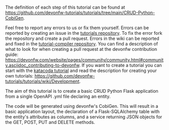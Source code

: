 


The definition of each step of this tutorial can be found at https://github.com/devonfw-tutorials/tutorials/tree/main/CRUD-Python-CobiGen. 

Feel free to report any errors to us or fix them yourself. Errors can be reported by creating an issue in the [tutorials repository](https://github.com/devonfw-tutorials/tutorials/issues). To fix the error fork the repository and create a pull request. Errors in the wiki can be reported and fixed in the [tutorial-compiler repository](https://github.com/devonfw-tutorials/tutorial-compiler).
You can find a description of what to look for when creating a pull request at the devonfw contribution guide: https://devonfw.com/website/pages/community/community.html#community.asciidoc_contributing-to-devonfw. If you want to create a tutorial you can start with the [katacoda tutorial](https://katacoda.com/devonfw/scenarios/create-your-own-tutorial) and read the description for creating your own tutorials: https://github.com/devonfw-tutorials/tutorials/wiki/Development.

The aim of this tutorial is to create a basic CRUD Python Flask application from a single OpenAPI .yml file declaring an entity.

The code will be generated using devonfw&#39;s CobiGen. This will result in a basic application layout, the declaration of a Flask-SQLAlchemy table with the entity&#39;s attributes as columns, and a service returning JSON objects for the GET, POST, PUT and DELETE methods.
